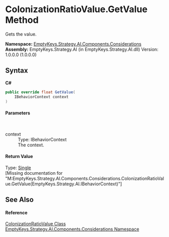 # ColonizationRatioValue.GetValue Method 
 

Gets the value.

**Namespace:**&nbsp;<a href="N_EmptyKeys_Strategy_AI_Components_Considerations">EmptyKeys.Strategy.AI.Components.Considerations</a><br />**Assembly:**&nbsp;EmptyKeys.Strategy.AI (in EmptyKeys.Strategy.AI.dll) Version: 1.0.0.0 (1.0.0.0)

## Syntax

**C#**<br />
``` C#
public override float GetValue(
	IBehaviorContext context
)
```


#### Parameters
&nbsp;<dl><dt>context</dt><dd>Type: IBehaviorContext<br />The context.</dd></dl>

#### Return Value
Type: <a href="http://msdn2.microsoft.com/en-us/library/3www918f" target="_blank">Single</a><br />\[Missing <returns> documentation for "M:EmptyKeys.Strategy.AI.Components.Considerations.ColonizationRatioValue.GetValue(EmptyKeys.Strategy.AI.IBehaviorContext)"\]

## See Also


#### Reference
<a href="T_EmptyKeys_Strategy_AI_Components_Considerations_ColonizationRatioValue">ColonizationRatioValue Class</a><br /><a href="N_EmptyKeys_Strategy_AI_Components_Considerations">EmptyKeys.Strategy.AI.Components.Considerations Namespace</a><br />